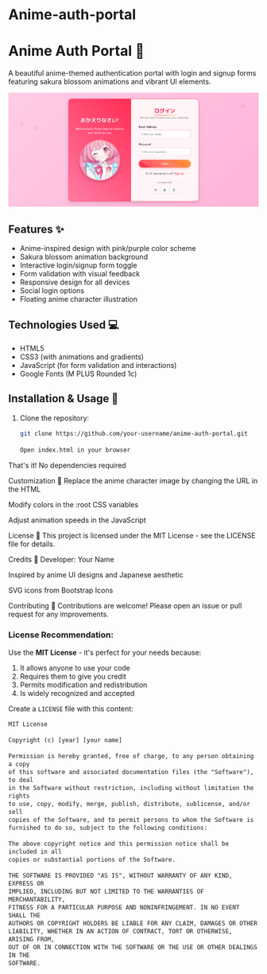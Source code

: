 # Anime-auth-portal
# Anime Auth Portal 🎌

A beautiful anime-themed authentication portal with login and signup forms featuring sakura blossom animations and vibrant UI elements.

![Preview](preview.png) <!-- Add a screenshot later -->

## Features ✨
- Anime-inspired design with pink/purple color scheme
- Sakura blossom animation background
- Interactive login/signup form toggle
- Form validation with visual feedback
- Responsive design for all devices
- Social login options
- Floating anime character illustration

## Technologies Used 💻
- HTML5
- CSS3 (with animations and gradients)
- JavaScript (for form validation and interactions)
- Google Fonts (M PLUS Rounded 1c)

## Installation & Usage 🚀
1. Clone the repository:
   ```bash
   git clone https://github.com/your-username/anime-auth-portal.git

   Open index.html in your browser

That's it! No dependencies required

Customization 🎨
Replace the anime character image by changing the URL in the HTML

Modify colors in the :root CSS variables

Adjust animation speeds in the JavaScript

License 📜
This project is licensed under the MIT License - see the LICENSE file for details.

Credits 🙏
Developer: Your Name

Inspired by anime UI designs and Japanese aesthetic

SVG icons from Bootstrap Icons

Contributing 🤝
Contributions are welcome! Please open an issue or pull request for any improvements.

### License Recommendation:
Use the **MIT License** - it's perfect for your needs because:
1. It allows anyone to use your code
2. Requires them to give you credit
3. Permits modification and redistribution
4. Is widely recognized and accepted

Create a `LICENSE` file with this content:

```text
MIT License

Copyright (c) [year] [your name]

Permission is hereby granted, free of charge, to any person obtaining a copy
of this software and associated documentation files (the "Software"), to deal
in the Software without restriction, including without limitation the rights
to use, copy, modify, merge, publish, distribute, sublicense, and/or sell
copies of the Software, and to permit persons to whom the Software is
furnished to do so, subject to the following conditions:

The above copyright notice and this permission notice shall be included in all
copies or substantial portions of the Software.

THE SOFTWARE IS PROVIDED "AS IS", WITHOUT WARRANTY OF ANY KIND, EXPRESS OR
IMPLIED, INCLUDING BUT NOT LIMITED TO THE WARRANTIES OF MERCHANTABILITY,
FITNESS FOR A PARTICULAR PURPOSE AND NONINFRINGEMENT. IN NO EVENT SHALL THE
AUTHORS OR COPYRIGHT HOLDERS BE LIABLE FOR ANY CLAIM, DAMAGES OR OTHER
LIABILITY, WHETHER IN AN ACTION OF CONTRACT, TORT OR OTHERWISE, ARISING FROM,
OUT OF OR IN CONNECTION WITH THE SOFTWARE OR THE USE OR OTHER DEALINGS IN THE
SOFTWARE.
